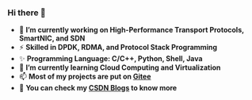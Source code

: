### Hi there 👋

<!--
**markchen7788/markchen7788** is a ✨ _special_ ✨ repository because its `README.md` (this file) appears on your GitHub profile.

Here are some ideas to get you started:

- 🔭 I’m currently working on ...
- 🌱 I’m currently learning ...
- 👯 I’m looking to collaborate on ...
- 🤔 I’m looking for help with ...
- 💬 Ask me about ...
- 📫 How to reach me: ...
- 😄 Pronouns: ...
- ⚡ Fun fact: ...
-->

- 🔭 **I’m currently working on High-Performance Transport Protocols, SmartNIC, and SDN**
- ⚡ **Skilled in DPDK, RDMA, and Protocol Stack Programming**
- ✨ **Programming Language: C/C++, Python, Shell, Java**
- 🌱 **I’m currently learning Cloud Computing and Virtualization**
- 📫 **Most of my projects are put on [Gitee](https://gitee.com/markchen7788/)**
- 👯 **You can check my [CSDN Blogs](https://blog.csdn.net/Markchen7788) to know more**
